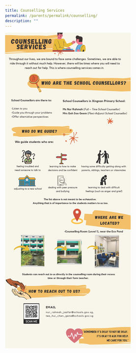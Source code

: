 ```yaml
---
title: Counselling Services
permalink: /parents/permalink/counselling/
description: ""
---
```


![](/images/Students/SCSCN1.jpg)